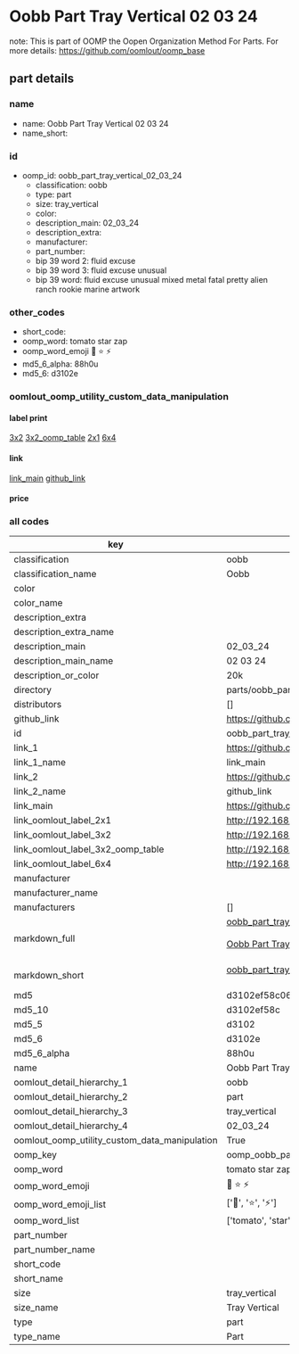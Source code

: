 # Oobb Part Tray Vertical 02 03 24  

note: This is part of OOMP the Oopen Organization Method For Parts. For more details: https://github.com/oomlout/oomp_base

##  part details





### name
* name: Oobb Part Tray Vertical 02 03 24
* name_short: 
### id
* oomp_id: oobb_part_tray_vertical_02_03_24
  * classification: oobb
  * type: part
  * size: tray_vertical
  * color: 
  * description_main: 02_03_24
  * description_extra: 
  * manufacturer: 
  * part_number: 
  * bip 39 word 2: fluid excuse
  * bip 39 word 3: fluid excuse unusual
  * bip 39 word: fluid excuse unusual mixed metal fatal pretty alien ranch rookie marine artwork

### other_codes
* short_code: 
* oomp_word: tomato star zap
* oomp_word_emoji :tomato: :star: :zap:
* md5_6_alpha: 88h0u
* md5_6: d3102e






### oomlout_oomp_utility_custom_data_manipulation
#### label print
[3x2](http://192.168.1.245:1112/?label=oomp%2088h0u)
[3x2_oomp_table](http://192.168.1.107:1112/?label=oomp%2088h0u)
[2x1](http://192.168.1.242:1112/?label=oomp%2088h0u)
[6x4](http://192.168.1.55:1112/?label=oomp%2088h0u)    

#### link

[link_main](https://github.com/oomlout/oomlout_oomp_current_version_messy/tree/main/parts/oobb_part_tray_vertical_02_03_24) [github_link](https://github.com/oomlout/oomlout_oomp_part_src/tree/main/parts/oobb_part_tray_vertical_02_03_24)                             

#### price







### all codes 
| key | value |  
| --- | --- |  
| classification | oobb |  
| classification_name | Oobb |  
| color |  |  
| color_name |  |  
| description_extra |  |  
| description_extra_name |  |  
| description_main | 02_03_24 |  
| description_main_name | 02 03 24 |  
| description_or_color | 20k |  
| directory | parts/oobb_part_tray_vertical_02_03_24 |  
| distributors | [] |  
| github_link | https://github.com/oomlout/oomlout_oomp_part_src/tree/main/parts/oobb_part_tray_vertical_02_03_24 |  
| id | oobb_part_tray_vertical_02_03_24 |  
| link_1 | https://github.com/oomlout/oomlout_oomp_current_version_messy/tree/main/parts/oobb_part_tray_vertical_02_03_24 |  
| link_1_name | link_main |  
| link_2 | https://github.com/oomlout/oomlout_oomp_part_src/tree/main/parts/oobb_part_tray_vertical_02_03_24 |  
| link_2_name | github_link |  
| link_main | https://github.com/oomlout/oomlout_oomp_current_version_messy/tree/main/parts/oobb_part_tray_vertical_02_03_24 |  
| link_oomlout_label_2x1 | http://192.168.1.242:1112/?label=oomp%2088h0u |  
| link_oomlout_label_3x2 | http://192.168.1.245:1112/?label=oomp%2088h0u |  
| link_oomlout_label_3x2_oomp_table | http://192.168.1.107:1112/?label=oomp%2088h0u |  
| link_oomlout_label_6x4 | http://192.168.1.55:1112/?label=oomp%2088h0u |  
| manufacturer |  |  
| manufacturer_name |  |  
| manufacturers | [] |  
| markdown_full | [oobb_part_tray_vertical_02_03_24](https://github.com/oomlout/oomlout_oomp_current_version_messy/tree/main/parts/oobb_part_tray_vertical_02_03_24)<br>[](https://github.com/oomlout/oomlout_oomp_current_version_messy/tree/main/parts/oobb_part_tray_vertical_02_03_24)<br>[Oobb Part Tray Vertical 02 03 24](https://github.com/oomlout/oomlout_oomp_current_version_messy/tree/main/parts/oobb_part_tray_vertical_02_03_24)<br><br> |  
| markdown_short | [oobb_part_tray_vertical_02_03_24](https://github.com/oomlout/oomlout_oomp_current_version_messy/tree/main/parts/oobb_part_tray_vertical_02_03_24)<br><br> |  
| md5 | d3102ef58c0655454e4608e3dc93c2cd |  
| md5_10 | d3102ef58c |  
| md5_5 | d3102 |  
| md5_6 | d3102e |  
| md5_6_alpha | 88h0u |  
| name | Oobb Part Tray Vertical 02 03 24 |  
| oomlout_detail_hierarchy_1 | oobb |  
| oomlout_detail_hierarchy_2 | part |  
| oomlout_detail_hierarchy_3 | tray_vertical |  
| oomlout_detail_hierarchy_4 | 02_03_24 |  
| oomlout_oomp_utility_custom_data_manipulation | True |  
| oomp_key | oomp_oobb_part_tray_vertical_02_03_24 |  
| oomp_word | tomato star zap |  
| oomp_word_emoji | :tomato: :star: :zap: |  
| oomp_word_emoji_list | [':tomato:', ':star:', ':zap:'] |  
| oomp_word_list | ['tomato', 'star', 'zap'] |  
| part_number |  |  
| part_number_name |  |  
| short_code |  |  
| short_name |  |  
| size | tray_vertical |  
| size_name | Tray Vertical |  
| type | part |  
| type_name | Part |  
